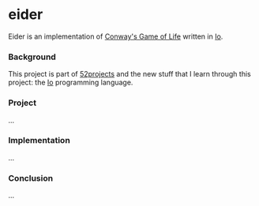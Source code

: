 # eider

Eider is an implementation of [Conway's Game of Life](https://en.wikipedia.org/wiki/Conway's_Game_of_Life) written in [Io](http://iolanguage.org).

### Background

This project is part of [52projects](https://donny.github.io/52projects/) and the new stuff that I learn through this project: the [Io](http://iolanguage.org) programming language.

### Project

...

### Implementation

...

### Conclusion

...
